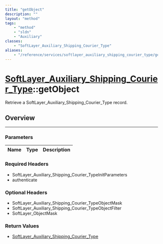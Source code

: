 ```yaml
---
title: "getObject"
description: ""
layout: "method"
tags:
    - "method"
    - "sldn"
    - "Auxiliary"
classes:
    - "SoftLayer_Auxiliary_Shipping_Courier_Type"
aliases:
    - "/reference/services/softlayer_auxiliary_shipping_courier_type/getObject"
---
```

# [SoftLayer_Auxiliary_Shipping_Courier_Type](/reference/services/SoftLayer_Auxiliary_Shipping_Courier_Type)::getObject


Retrieve a SoftLayer_Auxiliary_Shipping_Courier_Type record.


## Overview 


-----

### Parameters 
|Name | Type | Description |
| --- | --- | --- |


### Required Headers
* SoftLayer_Auxiliary_Shipping_Courier_TypeInitParameters
* authenticate


### Optional Headers
* SoftLayer_Auxiliary_Shipping_Courier_TypeObjectMask
* SoftLayer_Auxiliary_Shipping_Courier_TypeObjectFilter
* SoftLayer_ObjectMask

### Return Values
* <a href='/reference/datatypes/SoftLayer_Auxiliary_Shipping_Courier_Type'>SoftLayer_Auxiliary_Shipping_Courier_Type </a>




